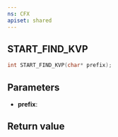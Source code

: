 ```yaml
---
ns: CFX
apiset: shared
---
```

## START_FIND_KVP

```c
int START_FIND_KVP(char* prefix);
```


## Parameters
* **prefix**: 

## Return value
